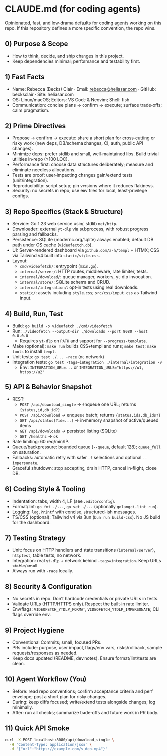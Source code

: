 # CLAUDE.md (for coding agents)

Opinionated, fast, and low‑drama defaults for coding agents working on this repo. If this repository defines a more specific convention, the repo wins.

## 0) Purpose & Scope
- How to think, decide, and ship changes in this project.
- Keep dependencies minimal; performance and testability first.

## 1) Fast Facts
- Name: Rebecca (Becks) Clair · Email: rebecca@heliasar.com · GitHub: becksclair · Site: heliasar.com
- OS: Linux/macOS; Editors: VS Code & Neovim; Shell: fish
- Communication: concise plans → confirm → execute; surface trade‑offs; calm pragmatism.

## 2) Prime Directives
- Propose → confirm → execute: share a short plan for cross‑cutting or risky work (new deps, DB/schema changes, CI, auth, public API changes).
- Minimize deps: prefer stdlib and small, well‑maintained libs. Build trivial utilities in‑repo (≤100 LOC).
- Performance first: choose data structures deliberately; measure and eliminate needless allocations.
- Tests are proof: user‑impacting changes gain/extend tests (unit/integration).
- Reproducibility: script setup; pin versions where it reduces flakiness.
- Security: no secrets in repo; use env files for local, least‑privilege configs.

## 3) Repo Specifics (Stack & Structure)
- Service: Go 1.23 web service using stdlib `net/http`.
- Downloader: external `yt-dlp` via subprocess, with robust progress parsing and fallbacks.
- Persistence: SQLite (modernc.org/sqlite) always enabled; default DB path under OS cache (`videofectch.db`).
- UI: Server‑rendered dashboard via `github.com/a-h/templ` + HTMX; CSS via Tailwind v4 built into `static/style.css`.
- Layout:
  - `cmd/videofetch/`: entrypoint (`main.go`).
  - `internal/server/`: HTTP routes, middleware, rate limiter, tests.
  - `internal/download/`: queue manager, workers, yt-dlp invocation.
  - `internal/store/`: SQLite schema and CRUD.
  - `internal/integration/`: opt‑in tests using real downloads.
  - `static/`: assets including `style.css`; `src/css/input.css` as Tailwind input.

## 4) Build, Run, Test
- Build: `go build -o videofetch ./cmd/videofetch`
- Run: `./videofetch --output-dir ./downloads --port 8080 --host 0.0.0.0`
  - Requires `yt-dlp` on `PATH` and support for `--progress-template`.
- Make (optional): `make run` builds CSS+templ and runs; `make test`; `make tools` to install `templ`.
- Unit tests: `go test ./... -race` (no network)
- Integration tests: `go test -tags=integration ./internal/integration -v`
  - Env: `INTEGRATION_URL=...` or `INTEGRATION_URLS="https://u1, https://u2"`

## 5) API & Behavior Snapshot
- REST:
  - `POST /api/download_single` → enqueue one URL; returns `{status,id,db_id?}`
  - `POST /api/download` → enqueue batch; returns `{status,ids,db_ids?}`
  - `GET /api/status[?id=...]` → in‑memory snapshot of active/queued items
  - `GET /api/downloads` → persisted listing (SQLite)
  - `GET /healthz` → `ok`
- Rate limiting: 60 req/min/IP.
- Queue/backpressure: bounded queue (`--queue`, default 128); `queue_full` on saturation.
- Fallbacks: automatic retry with safer `-f` selections and optional `--impersonate`.
- Graceful shutdown: stop accepting, drain HTTP, cancel in‑flight, close DB.

## 6) Coding Style & Tooling
- Indentation: tabs, width 4, LF (see `.editorconfig`).
- Format/lint: `go fmt ./...`, `go vet ./...` (optionally `golangci-lint run`).
- Logging: `log.Printf` with concise, structured-ish messages.
- TS/CSS (optional): Tailwind v4 via Bun (`bun run build-css`). No JS build for the dashboard.

## 7) Testing Strategy
- Unit: focus on HTTP handlers and state transitions (`internal/server`), `httptest`, table tests, no network.
- Integration: real `yt-dlp` + network behind `-tags=integration`. Keep URLs stable/small.
- Always run with `-race` locally.

## 8) Security & Configuration
- No secrets in repo. Don’t hardcode credentials or private URLs in tests.
- Validate URLs (HTTP/HTTPS only). Respect the built‑in rate limiter.
- Env/flags: `VIDEOFETCH_YTDLP_FORMAT`, `VIDEOFETCH_YTDLP_IMPERSONATE`; CLI flags override env.

## 9) Project Hygiene
- Conventional Commits; small, focused PRs.
- PRs include: purpose, user impact, flags/env vars, risks/rollback, sample requests/responses as needed.
- Keep docs updated (README, dev notes). Ensure format/lint/tests are clean.

## 10) Agent Workflow (You)
- Before: read repo conventions; confirm acceptance criteria and perf envelope; post a short plan for risky changes.
- During: keep diffs focused; write/extend tests alongside changes; log minimally.
- After: run all checks; summarize trade‑offs and future work in PR body.

## 11) Quick API Smoke
```bash
curl -X POST localhost:8080/api/download_single \
  -H 'Content-Type: application/json' \
  -d '{"url":"https://example.com/video.mp4"}'
```

